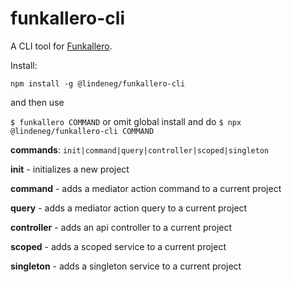 # funkallero-cli

A CLI tool for [Funkallero](https://github.com/lindeneg/funkallero/tree/master/packages/funkallero).

Install:

`npm install -g @lindeneg/funkallero-cli`

and then use

`$ funkallero COMMAND` or omit global install and do `$ npx @lindeneg/funkallero-cli COMMAND`

**commands**: `init|command|query|controller|scoped|singleton`

**init** - initializes a new project

**command** - adds a mediator action command to a current project

**query** - adds a mediator action query to a current project

**controller** - adds an api controller to a current project

**scoped** - adds a scoped service to a current project

**singleton** - adds a singleton service to a current project
